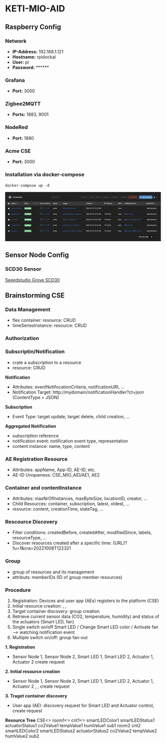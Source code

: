 # KETI-MIO-AID

## Raspberry Config
### Network
- **IP-Address:** 192.168.1.121
- **Hostname:** rpidockal
- **User:** pi
- **Password:** ******

### Grafana
- **Port:** 3000

### Zigbee2MQTT
- **Ports:** 1883, 9001

### NodeRed
- **Port:** 1880

### Acme CSE
- **Port:** 3000

### Installation via docker-compose
`docker-compose up -d`

![Running Containers](Documentation/Portainer_Containers.png)

## Sensor Node Config
### SCD30 Sensor

[Seeedstudio Grove SCD30](https://wiki.seeedstudio.com/Grove-CO2_Temperature_Humidity_Sensor-SCD30/)

## Brainstorming CSE
### Data Management
- flex container: <flexContainer> resource: CRUD
- timeSeriesInstance: <timeSeries> resource: CRUD
### Authorization

### Subscriptin/Notification
- crate a subscription to a resource
- <subscription> resource: CRUD

**Notification**
- Attributes: eventNotifocationCriteria, notificationURI, ...
- Notification Target: http://mydomain/notificationHandler?ct=json (ContentType = JSON)

**Subscription**
- Event Type: target update, target delete, child creation, ...

**Aggregated Notification**
- subscription reference
- notification event: notification event type, representation
- content instance: name, type, content

### AE Registration <AE> Resource
- Attributes: appName, App-ID, AE-ID, etc.
- AE-ID Uniqueness: CSE_MIO_AID/AE1, AE2

### Container and contentInstance
- Attributes: maxNrOfInstances, maxByteSize, locationID, creator, ...
- Child Resources: container, subscription, latest, oldest, ...
- <contentInstance> resource: content, creationTime, stateTag, ...

### Rescource Discovery
- Filter conditions: createdBefore, createdAfter, modifiedSince, labels, resourceType, ...
- Discover resources created after a specific time: {URL}?fu=1&cra=20221008T122321

### Group
- group of resources and its management
- attributs: memberIDs (ID of group member resources)

### Procedure
1. Registration: Devices and user app (AEs) registers to the platform (CSE)
2. Initial resource creation: <container>, <contentInstance>, <subscription>
3. Target container discovery: group creation
4. Retrieve current sensor data (CO2, temperature, humidity) and status of the actuators (Smart LED, fan)
5. Single switch on/off Smart LED / Change Smart LED color / Activate fan --> watching notification event
6. Multiple switch on/off: group fan-out

**1. Registration**
- Sensor Node 1, Sensor Node 2, Smart LED 1, Smart LED 2, Actuator 1, Actuator 2 <AE> create request

**2. Initial resource creation**
- Sensor Node 1, Sensor Node 2, Smart LED 1, Smart LED 2, Actuator 1, Actuator 2 <container>, <contantInstance>, <subscription> create request

**3. Traget container discovery**
- User app (AE): discovery request for Smart LED and Actuator control, <group> create request

**Resource Tree**
CSE<<CSEBase>>
    room1<<AE>>
        cnt1<<flexContainer>>
            smartLEDColor1 <contentInstance>
            smartLEDStatus1 <contentInstance>
            actuatorStatus1 <contentinstance>
            co2Value1 <contentInstance>
            tempValue1 <contentInstance>
            humValue1 <contentInstance>
            sub1 <subscription>
    room2<AE>
        cnt2<flexContainer>
            smartLEDColor2 <contentInstance>
            smartLEDStatus2 <contentInstance>
            actuatorStatus2 <contentinstance>
            co2Value2 <contentInstance>
            tempValue2 <contentInstance>
            humValue2 <contentInstance>
            sub2 <subscription>